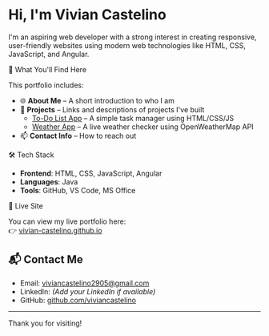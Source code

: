 # Hi, I'm Vivian Castelino 

 I'm an aspiring web developer with a strong interest in creating responsive, user-friendly websites using modern web technologies like HTML, CSS, JavaScript, and Angular.

 🚀 What You'll Find Here

This portfolio includes:
- 🌐 **About Me** – A short introduction to who I am
- 💼 **Projects** – Links and descriptions of projects I've built
  - [To-Do List App](https://github.com/vivian-castelino/todo-app) – A simple task manager using HTML/CSS/JS
  - [Weather App](https://github.com/vivian-castelino/weather-app) – A live weather checker using OpenWeatherMap API
- 📫 **Contact Info** – How to reach out

 🛠️ Tech Stack

- **Frontend**: HTML, CSS, JavaScript, Angular
- **Languages**: Java
- **Tools**: GitHub, VS Code, MS Office

 📌 Live Site

You can view my live portfolio here:  
👉 [vivian-castelino.github.io](https://vivian-castelino.github.io)

## 📬 Contact Me

- Email: [viviancastelino2905@gmail.com](mailto:viviancastelino2905@gmail.com)
- LinkedIn: *(Add your LinkedIn if available)*
- GitHub: [github.com/viviancastelino](https://github.com/viviancastelino)

---

Thank you for visiting!
